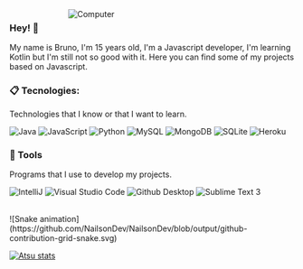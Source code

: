 <img src="https://raw.githubusercontent.com/MicaelliMedeiros/micaellimedeiros/master/image/computer-illustration.png" min-width="400px" max-width="400px" width="400px" align="right" alt="Computer">

### Hey! 👋

My name is Bruno, I'm 15 years old, I'm a Javascript developer, I'm learning Kotlin but I'm still not so good with it. Here you can find some of my projects based on Javascript.



### 📋 Tecnologies:
Technologies that I know or that I want to learn.

  ![Java](https://img.shields.io/badge/Java-ED8B00?style=for-the-badge&logo=java&logoColor=white)
 ![JavaScript](https://img.shields.io/badge/JavaScript-F7DF1E?style=for-the-badge&logo=javascript&logoColor=black)
  ![Python](https://img.shields.io/badge/Python-14354C?style=for-the-badge&logo=python&logoColor=white)
 ![MySQL](https://img.shields.io/badge/MySQL-00000F?style=for-the-badge&logo=mysql&logoColor=white)
  ![MongoDB](https://img.shields.io/badge/MongoDB-4EA94B?style=for-the-badge&logo=mongodb&logoColor=white)
  ![SQLite](https://img.shields.io/badge/SQLite-07405E?style=for-the-badge&logo=sqlite&logoColor=white)
  ![Heroku](https://img.shields.io/badge/Heroku-430098?style=for-the-badge&logo=heroku&logoColor=white)


### 🚀 Tools
Programs that I use to develop my projects.

  ![IntelliJ](https://img.shields.io/badge/IntelliJ-black?style=for-the-badge&logo=intellij-idea&logoColor=blue)
  ![Visual Studio Code](https://img.shields.io/badge/VSCode-008B8B?style=for-the-badge&logo=visual-studio-code&logoColor=blue)
  ![Github Desktop](https://img.shields.io/badge/GitHub_Desktop-inactive?style=for-the-badge&logo=github&logoColor=black)
  ![Sublime Text 3](https://img.shields.io/badge/Sublime_Text_3-grey?style=for-the-badge&logo=sublime-text&logoColor=yellow)

<br/>
![Snake animation](https://github.com/NailsonDev/NailsonDev/blob/output/github-contribution-grid-snake.svg)

<br/>

[![Atsu stats](https://github-readme-stats.vercel.app/api?username=brxnokts&layout=compact&theme=tokyonight&hide_title=true&show_icons=true&count_private=true)](https://github.com/brxnokts/)
